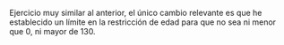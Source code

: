 Ejercicio muy similar al anterior, el único cambio relevante es que he establecido un límite en la restricción de edad para que no sea ni menor que 0, ni mayor de 130.